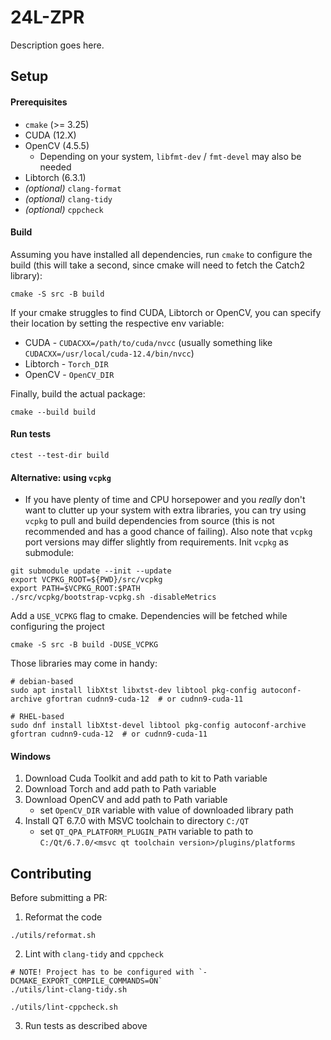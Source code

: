 # 24L-ZPR

Description goes here.

## Setup

#### Prerequisites
- `cmake` (>= 3.25)
- CUDA (12.X)
- OpenCV (4.5.5)
   - Depending on your system, `libfmt-dev` / `fmt-devel` may also be needed
- Libtorch (6.3.1)
- _(optional)_ `clang-format`
- _(optional)_ `clang-tidy`
- _(optional)_ `cppcheck`

#### Build

Assuming you have installed all dependencies, run `cmake` to configure the build (this will take a second, since cmake will need to fetch the Catch2 library):

```shell
cmake -S src -B build
```

If your cmake struggles to find CUDA, Libtorch or OpenCV, you can specify their location by setting the respective env variable:
- CUDA - `CUDACXX=/path/to/cuda/nvcc` (usually something like `CUDACXX=/usr/local/cuda-12.4/bin/nvcc`)
- Libtorch - `Torch_DIR`
- OpenCV - `OpenCV_DIR`


Finally, build the actual package:

```shell
cmake --build build
```

#### Run tests
```shell
ctest --test-dir build
```


#### Alternative: using `vcpkg`
- If you have plenty of time and CPU horsepower and you *really* don't want to clutter up your system with extra libraries, you can try using `vcpkg` to pull and build dependencies from source (this is not recommended and has a good chance of failing). Also note that `vcpkg` port versions may differ slightly from requirements.  Init `vcpkg` as submodule:


```shell
git submodule update --init --update
export VCPKG_ROOT=${PWD}/src/vcpkg
export PATH=$VCPKG_ROOT:$PATH
./src/vcpkg/bootstrap-vcpkg.sh -disableMetrics
```

Add a `USE_VCPKG` flag to cmake. Dependencies will be fetched while configuring the project

```shell
cmake -S src -B build -DUSE_VCPKG
```

Those libraries may come in handy:

```shell
# debian-based
sudo apt install libXtst libxtst-dev libtool pkg-config autoconf-archive gfortran cudnn9-cuda-12  # or cudnn9-cuda-11

# RHEL-based 
sudo dnf install libXtst-devel libtool pkg-config autoconf-archive gfortran cudnn9-cuda-12  # or cudnn9-cuda-11
```

#### Windows
1. Download Cuda Toolkit and add path to kit to Path variable
2. Download Torch and add path to Path variable
3. Download OpenCV and add path to Path variable
   - set `OpenCV_DIR` variable with value of downloaded library path
4. Install QT 6.7.0 with MSVC toolchain to directory `C:/QT`
   - set `QT_QPA_PLATFORM_PLUGIN_PATH` variable to path to `C:/Qt/6.7.0/<msvc qt toolchain version>/plugins/platforms`

## Contributing

Before submitting a PR:

1. Reformat the code

```shell
./utils/reformat.sh
```

2. Lint with `clang-tidy` and `cppcheck`
```shell
# NOTE! Project has to be configured with `-DCMAKE_EXPORT_COMPILE_COMMANDS=ON`
./utils/lint-clang-tidy.sh

./utils/lint-cppcheck.sh
```

3. Run tests as described above
